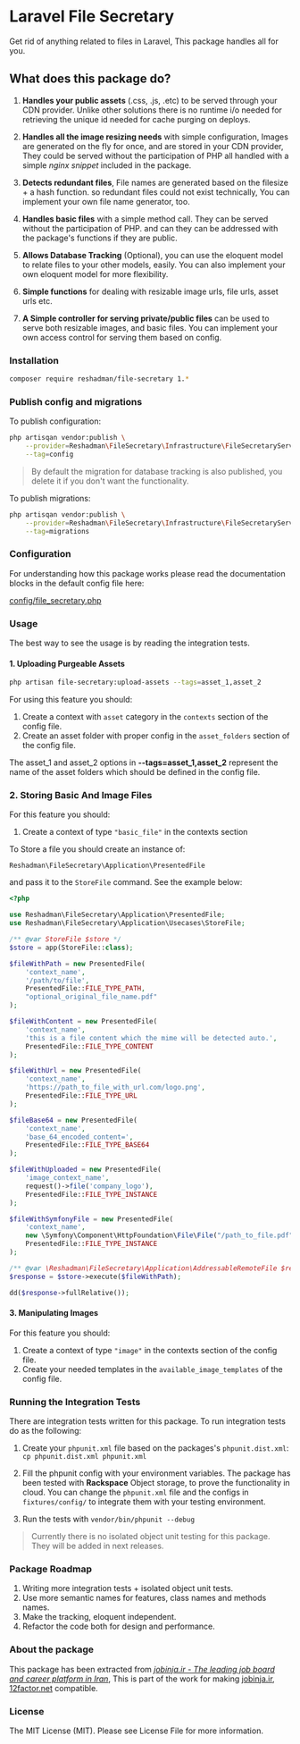 # Laravel File Secretary
Get rid of anything related to files in Laravel, This package handles all for you.

## What does this package do?
 1. **Handles your public assets** (.css, .js, .etc) to be served through your 
 CDN provider.
 Unlike other solutions 
 there is no runtime i/o needed for retrieving the unique id needed for 
 cache purging on deploys.
 
 2. **Handles all the image resizing needs** with simple configuration, 
 Images are generated on the fly
 for once, and are stored in your CDN provider, 
 They could be served without the participation of PHP
 all handled with a simple *nginx snippet* included in the package. 
 3. **Detects redundant files**, File names are generated based on the 
 filesize + a hash function.
 so redundant files could not exist technically, 
 You can implement your own file name generator, too.
 4. **Handles basic files** with a simple method call. 
 They can be served without the participation of PHP. and can they can
 be addressed with the package's functions if they are public.
 5. **Allows Database Tracking** (Optional), 
 you can use the eloquent model to relate files to your other models, easily.
 You can also implement your own eloquent model for more flexibility.
 6. **Simple functions** for dealing with resizable image urls, file urls, 
 asset urls etc.
 7. **A Simple controller for serving private/public files** can be used to 
 serve both resizable images, and basic files.
 You can implement your own access control for serving them based on config.
 
### Installation
```bash
composer require reshadman/file-secretary 1.*
```

### Publish config and migrations
To publish configuration:
```bash
php artisqan vendor:publish \
    --provider=Reshadman\FileSecretary\Infrastructure\FileSecretaryServiceProvider \
    --tag=config
```

> By default the migration for database tracking is also published, you delete it if you don't want the functionality.

To publish migrations:
```bash
php artisqan vendor:publish \
    --provider=Reshadman\FileSecretary\Infrastructure\FileSecretaryServiceProvider \
    --tag=migrations
```

### Configuration
For understanding how this package works please read the documentation
blocks in the default config file here:

[config/file_secretary.php](https://github.com/reshadman/file-secretary/blob/master/fixtures/config/file_secretary.php)


### Usage
The best way to see the usage is by reading the integration tests.

#### 1. Uploading Purgeable Assets
```bash
php artisan file-secretary:upload-assets --tags=asset_1,asset_2
```

For using this feature you should:
 1. Create a context with `asset` category in the `contexts` section of the config file.
 2. Create an asset folder with proper config in the `asset_folders` section
 of the config file.
 
The asset_1 and asset_2 options in **--tags=asset_1,asset_2** represent the name
of the asset folders which should be defined in the config file.



### 2. Storing Basic And Image Files
For this feature you should:
1. Create a context of type `"basic_file"` in the contexts section

To Store a file you should create an instance of:

```
Reshadman\FileSecretary\Application\PresentedFile
```

and pass it to the ```StoreFile``` command.
See the example below:
```php
<?php

use Reshadman\FileSecretary\Application\PresentedFile;
use Reshadman\FileSecretary\Application\Usecases\StoreFile;

/** @var StoreFile $store */
$store = app(StoreFile::class);

$fileWithPath = new PresentedFile(
    'context_name',
    '/path/to/file',
    PresentedFile::FILE_TYPE_PATH,
    "optional_original_file_name.pdf"
);

$fileWithContent = new PresentedFile(
    'context_name',
    'this is a file content which the mime will be detected auto.',
    PresentedFile::FILE_TYPE_CONTENT
);

$fileWithUrl = new PresentedFile(
    'context_name',
    'https://path_to_file_with_url.com/logo.png',
    PresentedFile::FILE_TYPE_URL
);

$fileBase64 = new PresentedFile(
    'context_name',
    'base_64_encoded_content=',
    PresentedFile::FILE_TYPE_BASE64
);

$fileWithUploaded = new PresentedFile(
    'image_context_name',
    request()->file('company_logo'),
    PresentedFile::FILE_TYPE_INSTANCE
);

$fileWithSymfonyFile = new PresentedFile(
    'context_name',
    new \Symfony\Component\HttpFoundation\File\File("/path_to_file.pdf"),
    PresentedFile::FILE_TYPE_INSTANCE
);

/** @var \Reshadman\FileSecretary\Application\AddressableRemoteFile $response */
$response = $store->execute($fileWithPath);

dd($response->fullRelative());

```


#### 3. Manipulating Images
For this feature you should:
1. Create a context of type `"image"` in the contexts section
of the config file.
2. Create your needed templates in the `available_image_templates` of the config file.


### Running the Integration Tests
 There are integration tests written for this package. To run integration
tests do as the following:

 1. Create your `phpunit.xml` file based on the packages's `phpunit.dist.xml`: `cp phpunit.dist.xml phpunit.xml`
 
 2. Fill the phpunit config with your environment variables.
 The package has been tested with **Rackspace** Object storage, to prove the 
 functionality in cloud. You can change the `phpunit.xml` file and the configs in `fixtures/config/`
 to integrate them with your testing environment.
 3. Run the tests with `vendor/bin/phpunit --debug`
 
> Currently there is no isolated object unit testing for this package. 
> They will be added in next releases.

### Package Roadmap
 1. Writing more integration tests + isolated object unit tests.
 2. Use more semantic names for features, class names and methods names.
 3. Make the tracking, eloquent independent.
 4. Refactor the code both for design and performance.

### About the package
This package has been extracted from [*jobinja.ir - The leading job board and career platform in Iran*](https://jobinja.ir),
This is part of the work for making [jobinja.ir](https://jobinja.ir), [12factor.net](http://12factor.net) compatible.

### License
The MIT License (MIT). Please see License File for more information.

